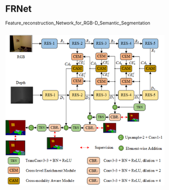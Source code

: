 # FRNet
Feature_reconstruction_Network_for_RGB-D_Semantic_Segmentation
##
![image](https://github.com/EnquanYang2022/FRNet/blob/main/imags/model.png)
